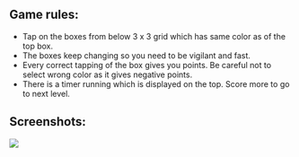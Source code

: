 ## Game rules:
- Tap on the boxes from below 3 x 3 grid which has same color as of the top box.
- The boxes keep changing so you need to be vigilant and fast.
- Every correct tapping of the box gives you points. Be careful not to select wrong color as it gives negative points.
- There is a timer running which is displayed on the top. Score more to go to next level.

## Screenshots:
<img src="https://github.com/yjyotshna1997/match-n-tap-android/blob/master/screenshot.jpg">
